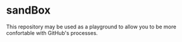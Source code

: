 # sandBox

This repository may be used as a playground to allow you to be more confortable with GitHub's processes.
